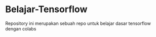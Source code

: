 # Belajar-Tensorflow
Repository ini merupakan sebuah repo untuk belajar dasar tensorflow dengan colabs
